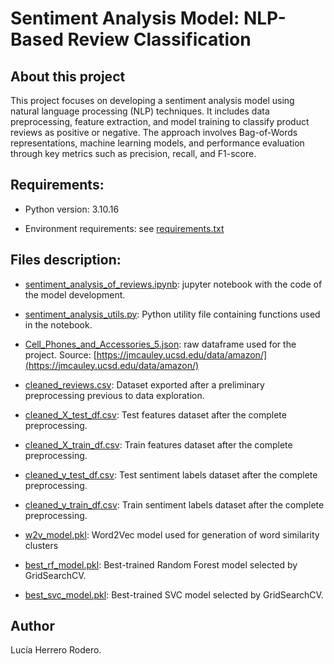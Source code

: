 # Sentiment Analysis Model: NLP-Based Review Classification

## About this project

This project focuses on developing a sentiment analysis model using natural language processing (NLP) techniques. It includes data preprocessing, feature extraction, and model training to classify product reviews as positive or negative. The approach involves Bag-of-Words representations, machine learning models, and performance evaluation through key metrics such as precision, recall, and F1-score.

## Requirements:

* Python version: 3.10.16

* Environment requirements: see [requirements.txt]()

## Files description:

* [sentiment_analysis_of_reviews.ipynb](): jupyter notebook with the code of the model development.

* [sentiment_analysis_utils.py](): Python utility file containing functions used in the notebook.

* [Cell_Phones_and_Accessories_5.json](): raw dataframe used for the project. Source: [https://jmcauley.ucsd.edu/data/amazon/](https://jmcauley.ucsd.edu/data/amazon/)

* [cleaned_reviews.csv](): Dataset exported after a preliminary preprocessing previous to data exploration.

* [cleaned_X_test_df.csv](): Test features dataset after the complete preprocessing.

* [cleaned_X_train_df.csv](): Train features dataset after the complete preprocessing.

* [cleaned_y_test_df.csv](): Test sentiment labels dataset after the complete preprocessing.

* [cleaned_y_train_df.csv](): Train sentiment labels dataset after the complete preprocessing.

* [w2v_model.pkl](): Word2Vec model used for generation of word similarity clusters

* [best_rf_model.pkl]():  Best-trained Random Forest model selected by GridSearchCV.

* [best_svc_model.pkl]():  Best-trained SVC model selected by GridSearchCV.

## Author

Lucía Herrero Rodero.
